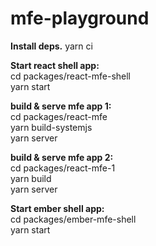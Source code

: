 # mfe-playground

**Install deps.**
yarn ci


**Start react shell app:** \
cd packages/react-mfe-shell \
yarn start


**build & serve mfe app 1:** \
cd packages/react-mfe \
yarn build-systemjs \
yarn server



**build & serve mfe app 2:** \
cd packages/react-mfe-1 \
yarn build \
yarn server


**Start ember shell app:** \
cd packages/ember-mfe-shell \
yarn start


